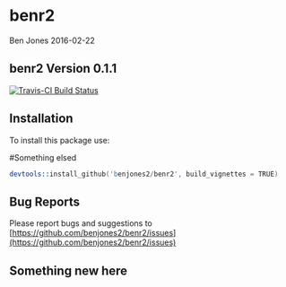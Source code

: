# benr2
Ben Jones
2016-02-22

## benr2 Version 0.1.1

[![Travis-CI Build Status](https://travis-ci.org/benjones2/benr2.svg?branch=master)](https://travis-ci.org/benjones2/benr2)

## Installation

To install this package use:

#Something elsed


```s
devtools::install_github('benjones2/benr2', build_vignettes = TRUE)
```

## Bug Reports

Please report bugs and suggestions to [https://github.com/benjones2/benr2/issues](https://github.com/benjones2/benr2/issues)

## Something new here
